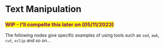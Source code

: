 # Text Manipulation

### <mark style="color:purple;">WIP - I'll compelte this later on (05/11/2023)</mark>&#x20;

The following nodes give specific examples of using tools such as `sed`, `awk`, `cut`, `xclip` and so on...
